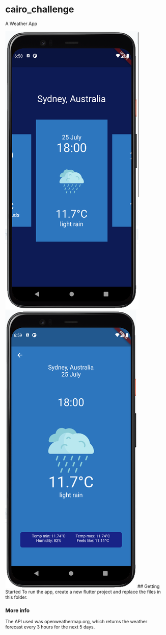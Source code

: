 # cairo_challenge

A Weather App

<img src= "lib\assets\Screenshot_1.png">
<img src= "lib\assets\Screenshot_2.png">
## Getting Started
To run the app, create a new flutter project and replace the files in this folder.

### More info
The API used was openweathermap.org, which returns the weather forecast every 3 hours for the next 5 days.
